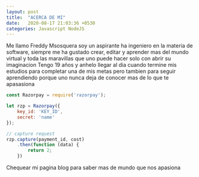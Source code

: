 ```yaml
---
layout: post
title:  "ACERCA DE MI"
date:   2020-08-17 21:03:36 +0530
categories: Javascript NodeJS
---
```

Me llamo Freddy Msosquera soy un aspirante ha ingeniero en la materia de software, siempre me ha gustado crear, editar y aprender mas del mundo virtual y toda las maravillas que uno puede hacer solo con abrir su imaginacion
Tengo 19 años y anhelo llegar al dia cuando termine mis estudios para completar una de mis metas pero tambien para seguir aprendiendo porque uno nunca deja de conocer mas de lo que te apasasiona  

```javascript
const Razorpay = require('razorpay');

let rzp = Razorpay({
	key_id: 'KEY_ID',
	secret: 'name'
});

// capture request
rzp.capture(payment_id, cost)
	.then(function (data) {
		return 2;
	})
```

Chequear mi pagina blog para saber mas de mundo que nos apasiona  

[jekyll-docs]: https://jekyllrb.com/docs/home
[jekyll-gh]:   https://github.com/jekyll/jekyll
[jekyll-talk]: https://talk.jekyllrb.com/
